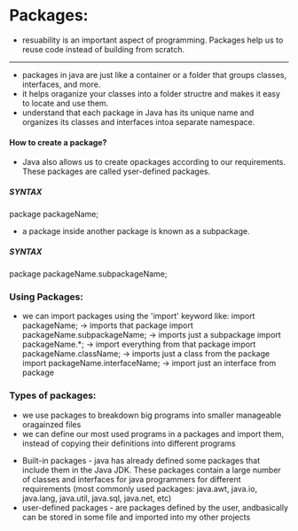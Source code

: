 # Packages:
- resuability is an important aspect of programming. Packages help us to reuse code 
    instead of building from scratch.
***   
* packages in java are just like a container or a folder that groups classes, 
    interfaces, and more.
* it helps oraganize your classes into a folder structre and makes it easy to locate 
    and use them. 
* understand that each package in Java has its unique name and organizes its classes 
    and interfaces intoa separate namespace.
#### How to create a package?
- Java also allows us to create opackages according to our requirements. These 
    packages are called yser-defined packages.
##### SYNTAX #####
package packageName;

* a package inside another package is known as a subpackage. 
##### SYNTAX #####
package packageName.subpackageName;

### Using Packages:
- we can import packages using the 'import' keyword like:
import packageName; -> imports that package 
import packageName.subpackageName; -> imports just a subpackage 
import packageName.*; -> import everything from that package
import packageName.className; -> imports just a class from the package
import packageName.interfaceName; -> import just an interface from package 

### Types of packages:
- we use packages to breakdown big programs into smaller manageable oragainzed files 
- we can define our most used programs in a packages and import them, instead of 
    copying their definitions into different programs
* Built-in packages - java has already defined some packages that include them in the 
    Java JDK. These packages contain a large number of classes and interfaces for java programmers for different requirements (most commonly used packages: java.awt, java.io, java.lang, java.util, java.sql, java.net, etc)
* user-defined packages - are packages defined by the user, andbasically can be stored in some file and imported into my other projects

